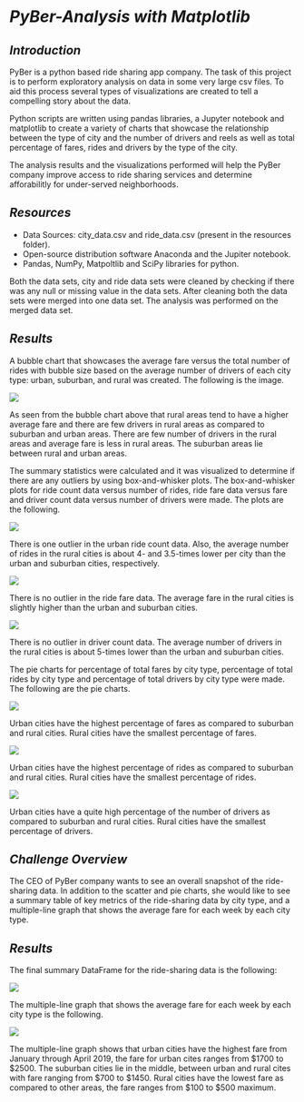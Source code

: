 # *PyBer-Analysis with Matplotlib*

## *Introduction*

PyBer is a python based ride sharing app company. The task of this project is to perform exploratory analysis on data in some very large csv files. To aid this process several types of visualizations are created to tell a compelling story about the data. 

Python scripts are written using pandas libraries, a Jupyter notebook and matplotlib to create a variety of charts that showcase the relationship between the type of city and the number of drivers and reels as well as total percentage of fares, rides and drivers by the type of the city. 

The analysis results and the visualizations performed will help the PyBer company improve access to ride sharing services and determine afforabilitly for under-served neighborhoods.

## *Resources*
* Data Sources: city_data.csv and ride_data.csv (present in the resources folder).
* Open-source distribution software Anaconda and the Jupiter notebook.
* Pandas, NumPy, Matpoltlib and SciPy libraries for python.

Both the data sets, city and ride data sets were cleaned by checking if there was any null or missing value in the data sets. After cleaning both the data sets were merged into one data set. The analysis was performed on the merged data set.


## *Results*

A bubble chart that showcases the average fare versus the total number of rides with bubble size based on the average number of drivers of each city type: urban, suburban, and rural was created. The following is the image.


![](./analysis/Fig1.png)

As seen from the bubble chart above that rural areas tend to have a higher average fare and there are few drivers in rural areas as compared to suburban and urban areas. There are few number of drivers in the rural areas and average fare is less in rural areas. The suburban areas lie between rural and urban areas.

The summary statistics were calculated and it was visualized to determine if there are any outliers by using box-and-whisker plots. The box-and-whisker plots for ride count data versus number of rides, ride fare data versus fare and driver count data versus number of drivers were made. The plots are the following.

![](/analysis/Fig2.png)

There is one outlier in the urban ride count data. Also, the average number of rides in the rural cities is about 4- and 3.5-times lower per city than the urban and suburban cities, respectively.

![](/analysis/Fig3.png)

There is no outlier in the ride fare data. The average fare in the rural cities is slightly higher than the urban and suburban cities.

![](./analysis/Fig4.png)

There is no outlier in driver count data. The average number of drivers in the rural cities is about 5-times lower than the urban and suburban cities.

The pie charts for percentage of total fares by city type, percentage of total rides by city type and percentage of total drivers by city type were made. The following are the pie charts.

![](./analysis/Fig5.png)

Urban cities have the highest percentage of fares as compared to suburban and rural cities. Rural cities have the smallest percentage of fares.

![](./analysis/Fig6.png)

Urban cities have the highest percentage of rides as compared to suburban and rural cities. Rural cities have the smallest percentage of rides. 

![](./analysis/Fig7.png)

 Urban cities have a quite high percentage of the number of drivers as compared to suburban and rural cities. Rural cities have the smallest percentage of drivers.

 ## *Challenge Overview*

The CEO of PyBer company wants to see an overall snapshot of the ride-sharing data. In addition to the scatter and pie charts, she would like to see a summary table of key metrics of the ride-sharing data by city type, and a multiple-line graph that shows the average fare for each week by each city type.

## *Results*

The final summary DataFrame for the ride-sharing data is the following:

![](./analysis/Final_summary_df.png)

The multiple-line graph that shows the average fare for each week by each city type is the following.

![](./analysis/Fig8.png)

The multiple-line graph shows that urban cities have the highest fare from January through April 2019, the fare for urban cites ranges from $1700 to $2500. The suburban cities lie in the middle, between urban and rural cites with fare ranging from $700 to $1450. Rural cities have the lowest fare as compared to other areas, the fare ranges from $100 to $500 maximum.
